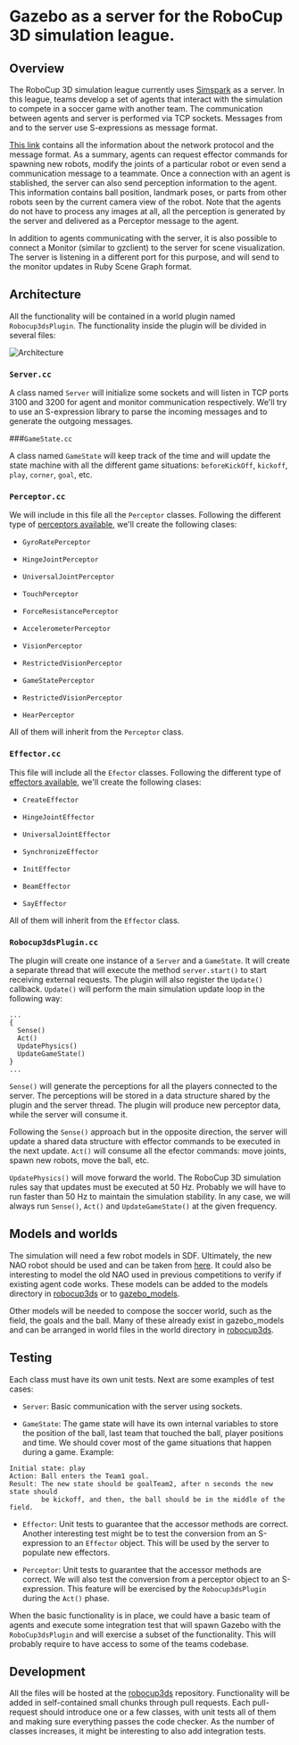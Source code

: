 # Gazebo as a server for the RoboCup 3D simulation league.

## Overview

The RoboCup 3D simulation league currently uses [Simspark](http://simspark.sourceforge.net/wiki/index.php/Main_Page) as a server. In this league,
teams develop a set of agents that interact with the simulation to compete in a
soccer game with another team. The communication between agents and server is
performed via TCP sockets. Messages from and to the server use S-expressions as
message format.

[This link](http://simspark.sourceforge.net/wiki/index.php/Network_Protocol)
contains all the information about the network protocol and the message format.
As a summary, agents can request effector commands for spawning new robots,
modify the joints of a particular robot or even send a communication message to
a teammate. Once a connection with an agent is stablished, the server can also
send perception information to the agent. This information contains ball
position, landmark poses, or parts from other robots seen by the current camera
view of the robot. Note that the agents do not have to process any images at
all, all the perception is generated by the server and delivered as a Perceptor
message to the agent.

In addition to agents communicating with the server, it is also possible to
connect a Monitor (similar to gzclient) to the server for scene visualization.
The server is listening in a different port for this purpose, and will send to
the monitor updates in Ruby Scene Graph format.

## Architecture

All the functionality will be contained in a world plugin named
`Robocup3dsPlugin`. The functionality inside the plugin will be divided in several
files:

![Architecture](https://bytebucket.org/osrf/gazebo_design/raw/2c6ca990a6ee4d1adb5ca89ed8178a5f248d1f29/robocup3ds/architecture.png)

### `Server.cc`

A class named `Server` will initialize some sockets and will listen
in TCP ports 3100 and 3200 for agent and monitor communication respectively. We'll try to use
an S-expression library to parse the incoming messages and to generate the outgoing
messages.

###`GameState.cc` 

A class named `GameState` will keep track of the time and will
update the state machine with all the different game situations: `beforeKickOff`,
`kickoff`, `play`, `corner`, `goal`, etc.

### `Perceptor.cc` 

We will include in this file all the `Perceptor` classes.
Following the different type of [perceptors available](http://simspark.sourceforge.net/wiki/index.php/Perceptors),
we'll create the following clases:

+ `GyroRatePerceptor`

+ `HingeJointPerceptor`

+ `UniversalJointPerceptor`

+ `TouchPerceptor`

+ `ForceResistancePerceptor`

+ `AccelerometerPerceptor`

+ `VisionPerceptor`

+ `RestrictedVisionPerceptor`

+ `GameStatePerceptor`

+ `RestrictedVisionPerceptor`

+ `HearPerceptor`

All of them will inherit from the `Perceptor` class.

### `Effector.cc` 

This file will include all the `Efector` classes.
Following the different type of [effectors available](http://simspark.sourceforge.net/wiki/index.php/Effectors),
we'll create the following clases:

+ `CreateEffector`

+ `HingeJointEffector`

+ `UniversalJointEffector`

+ `SynchronizeEffector`

+ `InitEffector`

+ `BeamEffector`

+ `SayEffector`

All of them will inherit from the `Effector` class.

### `Robocup3dsPlugin.cc`

The plugin will create one instance of a `Server` and a `GameState`.
It will create a separate thread that will execute the method `server.start()`
to start receiving external requests. The plugin will also register the `Update()`
callback. `Update()` will perform the main simulation update loop in the
following way:

```
...
{
  Sense()
  Act()
  UpdatePhysics()
  UpdateGameState()
}
...
```

`Sense()` will generate the perceptions for all the players connected to the
server. The perceptions will be stored in a data structure shared by the plugin
and the server thread. The plugin will produce new perceptor data, while the
server will consume it.

Following the `Sense()` approach but in the opposite direction, the server will
update a shared data structure with effector commands to be executed in the next
update. `Act()` will consume all the efector commands: move joints, spawn new
robots, move the ball, etc.

`UpdatePhysics()` will move forward the world. The RoboCup 3D simulation rules
say that updates must be executed at 50 Hz. Probably we will have to run faster
than 50 Hz to maintain the simulation stability. In any case, we will always run
`Sense()`, `Act()` and `UpdateGameState()` at the given frequency.

## Models and worlds

The simulation will need a few robot models in SDF. Ultimately, the new NAO robot
should be used and can be taken from [here](https://github.com/osrf/robocup_3d_simulation/tree/master/robocup_model_resources/nao_models).
It could also be interesting to model the old NAO used in previous competitions
to verify if existing agent code works. These models can be added to the models
directory in [robocup3ds](https://bitbucket.org/osrf/robocup3ds/src/e356d61f1f7f4cc8c851ecfcda439ab7427ceeb5/models/?at=default)
or to [gazebo_models](https://bitbucket.org/osrf/gazebo_models).

Other models will be needed to compose the soccer world, such as the field,
the goals and the ball. Many of these already exist in gazebo_models and
can be arranged in world files in the world directory in [robocup3ds](https://bitbucket.org/osrf/robocup3ds/src/e356d61f1f7f4cc8c851ecfcda439ab7427ceeb5/worlds/?at=default).

## Testing

Each class must have its own unit tests. Next are some examples of test cases:

* `Server`: Basic communication with the server using sockets.


* `GameState`: The game state will have its own internal variables to store the
position of the ball, last team that touched the ball, player positions and
time. We should cover most of the game situations that happen during a game. Example:

```
Initial state: play
Action: Ball enters the Team1 goal.
Result: The new state should be goalTeam2, after n seconds the new state should
        be kickoff, and then, the ball should be in the middle of the field.
```


* `Effector`: Unit tests to guarantee that the accessor methods are correct.
Another interesting test might be to test the conversion from an S-expression to
an `Effector` object. This will be used by the server to populate new effectors.


* `Perceptor`: Unit tests to guarantee that the accessor methods are correct. We
will also test the conversion from a perceptor object to an S-expression. This
feature will be exercised by the `Robocup3dsPlugin` during the `Act()` phase.


When the basic functionality is in place, we could have a basic team of agents
and execute some integration test that will spawn Gazebo with the
`RoboCup3dsPlugin` and will exercise a subset of the functionality. This will
probably require to have access to some of the teams codebase.

## Development

All the files will be hosted at the [robocup3ds](https://bitbucket.org/osrf/robocup3ds)
repository. Functionality will be added in self-contained small chunks through pull
requests. Each pull-request should introduce one or a few classes, with unit tests all
of them and making sure everything passes the code checker. As the number of classes
increases, it might be interesting to also add integration tests.
